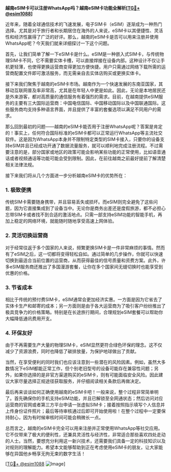 **越南eSIM卡可以注册WhatsApp吗？越南eSIM卡功能全解析[[TG💪+ @esim1088](https://t.me/s/esim1088)]**

近年来，随着全球通信技术的飞速发展，电子SIM卡（eSIM）逐渐成为一种热门选择。尤其是对于旅行者和长期居住在海外的人来说，eSIM卡以其便捷性、灵活性和经济性赢得了广泛的好评。那么，越南的eSIM卡是否可以用来注册并使用WhatsApp呢？今天我们就来详细探讨一下这个问题。

首先，让我们简单了解一下eSIM卡是什么。eSIM是一种嵌入式SIM卡，与传统物理SIM卡不同，它不需要实体卡槽，可以直接焊接在设备内部。这种设计不仅让手机更轻薄，也使得更换运营商变得更加方便快捷。用户只需通过网络下载所需的运营商配置文件即可激活服务，而无需亲自去实体店购买或更换实体卡。

接下来我们聚焦于越南的eSIM卡市场。越南作为一个快速发展的东南亚国家，其移动互联网普及率非常高，尤其是在年轻人中更是如此。因此，无论是本地居民还是外来游客，都对高质量的通信服务有着强烈的需求。目前，在越南提供eSIM服务的主要有三大国际运营商：中国电信国际、中国移动国际以及中国联通国际。这些服务商均支持多种语言界面，并且提供了丰富的套餐选项以满足不同用户的需求。

那么回到最初的问题——越南的eSIM卡能否用于注册WhatsApp呢？答案是肯定的！事实上，任何符合国际标准的eSIM卡都可以正常运行WhatsApp等主流社交软件。这是因为WhatsApp本身并不限制特定类型的SIM卡接入，只要你的设备支持eSIM并且已经成功开通了数据流量服务，就可以顺利地完成注册流程。不过需要注意的是，部分国家或地区的政策可能会影响某些功能的正常使用，比如语音通话或者视频通话等功能可能会受到限制。因此，在前往越南之前最好提前了解清楚相关法律法规。

接下来我们将从几个方面进一步分析越南eSIM卡的优势所在：

### **1. 极致便携**
传统SIM卡需要随身携带，并且容易丢失或损坏。而eSIM则完全避免了这些问题，因为它直接集成到了设备当中。无论你是商务出差还是度假旅游，都不必担心忘带SIM卡或者找不到合适的激活地点。只需一部支持eSIM功能的智能手机，再加上稳定的网络环境，就能随时随地享受高速上网体验。

### **2. 灵活切换运营商**
对于经常往返于多个国家的人来说，频繁更换SIM卡是一件非常麻烦的事情。然而有了eSIM之后，这一切都将变得轻松自如。通过简单的几步操作，你就可以快速切换到最适合当前位置的运营商，从而获得最佳的信号质量和资费方案。此外，许多eSIM服务商还推出了多国漫游套餐，让你在多个国家间无缝切换时也能享受到优惠的价格。

### **3. 节省成本**
相比于传统的预付费SIM卡，eSIM通常会更加经济实惠。一方面是因为它省去了实体卡生产和邮寄的成本；另一方面则是由于各大运营商为了吸引客户纷纷推出了极具竞争力的价格策略。特别是在长途旅行期间，合理规划eSIM套餐可以帮助你大幅降低通讯费用开支。

### **4. 环保友好**
由于不再需要生产大量的物理SIM卡，eSIM显然更符合绿色环保的理念。这不仅减少了资源浪费，同时也降低了碳排放量，为保护地球做出了贡献。

当然，在享受便利的同时我们也应该注意到一些潜在的风险因素。例如，虽然大多数情况下eSIM都能正常工作，但个别老旧型号的设备可能存在兼容性问题；另外，如果你选择的是非官方渠道购买的eSIM卡，则有可能面临安全风险。因此建议大家尽量选择正规途径获取服务，并仔细阅读相关条款后再做决定。

最后再来谈谈如何正确使用越南的eSIM卡吧！一般来说，整个过程非常简单明了。首先确保你的手机支持eSIM功能，并且已解锁至全网通状态；然后访问对应运营商的官网或者第三方平台申请一张虚拟SIM卡；接着按照指示填写个人信息并上传身份证件照片；最后等待审核通过后即可开始使用啦！在整个过程中一定要保持耐心，因为有时候审核时间可能会稍微长一点。

总而言之，越南的eSIM卡完全可以用来注册并正常使用WhatsApp等社交应用。它不仅带来了极大的便利性，还兼具灵活性与经济性，非常适合那些喜欢四处走动的人士。当然，要想充分利用这一新兴技术，还需要我们具备一定的科技知识以及对规则的理解能力。希望本文能够帮助到正在考虑使用eSIM卡的朋友，让大家能够在异国他乡畅享无拘无束的数字生活！

[[TG💪+ @esim1088](https://t.me/s/esim1088) ![Image](https://i.postimg.cc/4NQfJmqS/Snipaste-2025-05-13-00-14-12.png)]